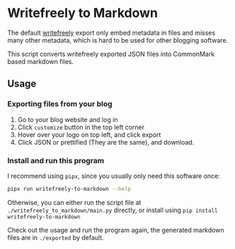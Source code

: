 # Writefreely to Markdown

The default [writefreely](https://writefreely.org/) export only embed metadata in files and misses many other metadata, which is hard to be used for other blogging software.

This script converts writefreely exported JSON files into CommonMark based markdown files.

## Usage

### Exporting files from your blog

1. Go to your blog website and log in
1. Click `customize` button in the top left corner
1. Hover over your logo on top left, and click export
1. Click JSON or prettified (They are the same), and download.

### Install and run this program

I recommend using `pipx`, since you usually only need this software once:

```bash
pipx run writefreely-to-markdown --help
```

Otherwise, you can either run the script file at `./writefreely_to_markdown/main.py` directly, or install using `pip install writefreely-to-markdown`

Check out the usage and run the program again, the generated markdown files are in `./exported` by default.
